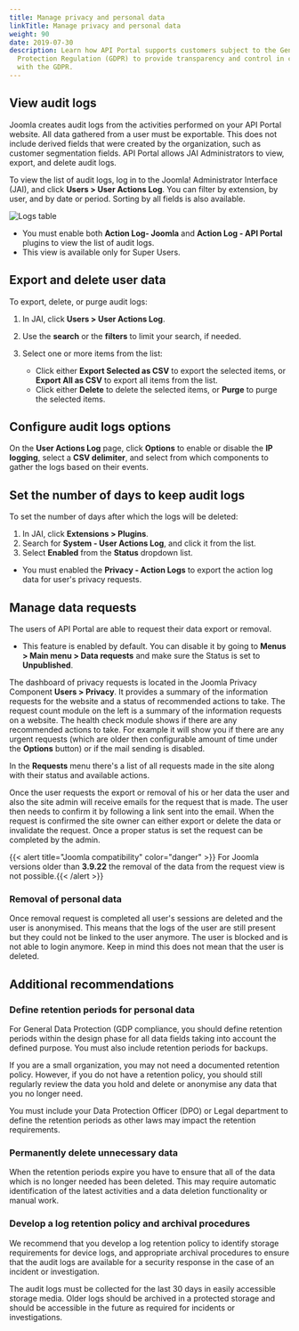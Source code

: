 ```yaml
---
title: Manage privacy and personal data
linkTitle: Manage privacy and personal data
weight: 90
date: 2019-07-30
description: Learn how API Portal supports customers subject to the General Data
  Protection Regulation (GDPR) to provide transparency and control in compliance
  with the GDPR.
---
```

## View audit logs

Joomla creates audit logs from the activities performed on your API Portal website. All data gathered from a user must be exportable. This does not include derived fields that were created by the organization, such as customer segmentation fields. API Portal allows JAI Administrators to view, export, and delete audit logs.

To view the list of audit logs, log in to the Joomla! Administrator Interface (JAI), and click **Users > User Actions Log**. You can filter by extension, by user, and by date or period. Sorting by all fields is also available.

![Logs table](/Images/APIPortal/user_actions_logs_table.png)

* You must enable both **Action Log- Joomla** and **Action Log - API Portal** plugins to view the list of audit logs.
* This view is available only for Super Users.

## Export and delete user data

To export, delete, or purge audit logs:

1. In JAI, click **Users > User Actions Log**.
2. Use the **search** or the **filters** to limit your search, if needed.
3. Select one or more items from the list:

   * Click either **Export Selected as CSV** to export the selected items, or **Export All as CSV** to export all items from the list.
   * Click either **Delete** to delete the selected items, or **Purge** to purge the selected items.

## Configure audit logs options

On the **User Actions Log** page, click **Options** to enable or disable the **IP logging**, select a **CSV delimiter**, and select from which components to gather the logs based on their events.

## Set the number of days to keep audit logs

To set the number of days after which the logs will be deleted:

1. In JAI, click **Extensions > Plugins**.
2. Search for **System - User Actions Log**, and click it from the list.
3. Select **Enabled** from the **Status** dropdown list.

* You must enabled the **Privacy - Action Logs** to export the action log data for user's privacy requests.

## Manage data requests

The users of API Portal are able to request their data export or removal.

* This feature is enabled by default. You can disable it by going to **Menus > Main menu > Data requests** and make sure the Status is set to **Unpublished**.

The dashboard of privacy requests is located in the Joomla Privacy Component **Users > Privacy**. It provides a summary of the information requests for the website and a status of recommended actions to take. The request count module on the left is a summary of the information requests on a website. The health check module shows if there are any recommended actions to take. For example it will show you if there are any urgent requests (which are older then configurable amount of time under the **Options** button) or if the mail sending is disabled.

In the **Requests** menu there's a list of all requests made in the site along with their status and available actions.

Once the user requests the export or removal of his or her data the user and also the site admin will receive emails for the request that is made. The user then needs to confirm it by following a link sent into the email. When the request is confirmed the site owner can either export or delete the data or invalidate the request. Once a proper status is set the request can be completed by the admin.

{{< alert title="Joomla compatibility" color="danger" >}} For Joomla versions older than **3.9.22** the removal of the data from the request view is not possible.{{< /alert >}}

### Removal of personal data

Once removal request is completed all user's sessions are deleted and the user is anonymised. This means that the logs of the user are still present but they could not be linked to the user anymore. The user is blocked and is not able to login anymore. Keep in mind this does not mean that the user is deleted.

## Additional recommendations

### Define retention periods for personal data

For General Data Protection (GDP compliance, you should define retention periods within the design phase for all data fields taking into account the defined purpose. You must also include retention periods for backups.

If you are a small organization, you may not need a documented retention policy. However, if you do not have a retention policy, you should still regularly review the data you hold and delete or anonymise any data that you no longer need.

You must include your Data Protection Officer (DPO) or Legal department to define the retention periods as other laws may impact the retention requirements.

### Permanently delete unnecessary data

When the retention periods expire you have to ensure that all of the data which is no longer needed has been deleted. This may require automatic identification of the latest activities and a data deletion functionality or manual work.

### Develop a log retention policy and archival procedures

We recommend that you develop a log retention policy to identify storage requirements for device logs, and appropriate archival procedures to ensure that the audit logs are available for a security response in the case of an incident or investigation.

The audit logs must be collected for the last 30 days in easily accessible storage media. Older logs should be archived in a protected storage and should be accessible in the future as required for incidents or investigations.